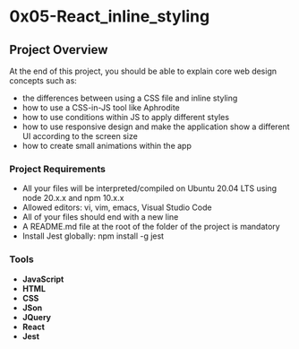 # 0x05-React_inline_styling

## Project Overview

At the end of this project, you should be able to explain core web design concepts such as:

- the differences between using a CSS file and inline styling
- how to use a CSS-in-JS tool like Aphrodite
- how to use conditions within JS to apply different styles
- how to use responsive design and make the application show a different UI according to the screen size
- how to create small animations within the app

### Project Requirements

- All your files will be interpreted/compiled on Ubuntu 20.04 LTS using node 20.x.x and npm 10.x.x
- Allowed editors: vi, vim, emacs, Visual Studio Code
- All of your files should end with a new line
- A README.md file at the root of the folder of the project is mandatory
- Install Jest globally: npm install -g jest

### Tools

- **JavaScript**
- **HTML**
- **CSS**
- **JSon**
- **JQuery**
- **React**
- **Jest**